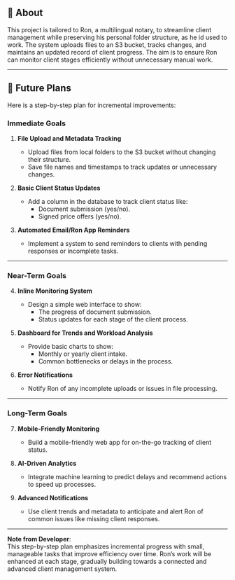 ## 🧐 About <a name = "about"></a>

This project is tailored to Ron, a multilingual notary, to streamline client management while preserving his personal folder structure, as he id used to work. The system uploads files to an S3 bucket, tracks changes, and maintains an updated record of client progress. The aim is to ensure Ron can monitor client stages efficiently without unnecessary manual work.

---

## 🚀 Future Plans <a name = "future_plans"></a>

Here is a step-by-step plan for incremental improvements:

### Immediate Goals  
1. **File Upload and Metadata Tracking**  
   - Upload files from local folders to the S3 bucket without changing their structure.  
   - Save file names and timestamps to track updates or unnecessary changes.  

2. **Basic Client Status Updates**  
   - Add a column in the database to track client status like:  
     - Document submission (yes/no).  
     - Signed price offers (yes/no).  

3. **Automated Email/Ron App Reminders**  
   - Implement a system to send reminders to clients with pending responses or incomplete tasks.  

---

### Near-Term Goals  
4. **Inline Monitoring System**  
   - Design a simple web interface to show:  
     - The progress of document submission.  
     - Status updates for each stage of the client process.  

5. **Dashboard for Trends and Workload Analysis**  
   - Provide basic charts to show:  
     - Monthly or yearly client intake.  
     - Common bottlenecks or delays in the process.  

6. **Error Notifications**  
   - Notify Ron of any incomplete uploads or issues in file processing.  

---

### Long-Term Goals  
7. **Mobile-Friendly Monitoring**  
   - Build a mobile-friendly web app for on-the-go tracking of client status.  

8. **AI-Driven Analytics**  
   - Integrate machine learning to predict delays and recommend actions to speed up processes.  

9. **Advanced Notifications**  
   - Use client trends and metadata to anticipate and alert Ron of common issues like missing client responses.

---

**Note from Developer**:  
This step-by-step plan emphasizes incremental progress with small, manageable tasks that improve efficiency over time. Ron’s work will be enhanced at each stage, gradually building towards a connected and advanced client management system.